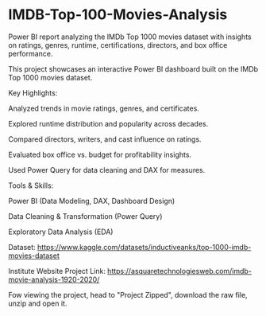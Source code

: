 # IMDB-Top-100-Movies-Analysis
Power BI report analyzing the IMDb Top 1000 movies dataset with insights on ratings, genres, runtime, certifications, directors, and box office performance.

This project showcases an interactive Power BI dashboard built on the IMDb Top 1000 movies dataset.

Key Highlights:

  Analyzed trends in movie ratings, genres, and certificates.
  
  Explored runtime distribution and popularity across decades.
  
  Compared directors, writers, and cast influence on ratings.
  
  Evaluated box office vs. budget for profitability insights.
  
  Used Power Query for data cleaning and DAX for measures.

Tools & Skills:

  Power BI (Data Modeling, DAX, Dashboard Design)
  
  Data Cleaning & Transformation (Power Query)
  
  Exploratory Data Analysis (EDA)


Dataset: https://www.kaggle.com/datasets/inductiveanks/top-1000-imdb-movies-dataset

Institute Website Project Link: https://asquaretechnologiesweb.com/imdb-movie-analysis-1920-2020/

Fow viewing the project, head to "Project Zipped", download the raw file, unzip and open it.
